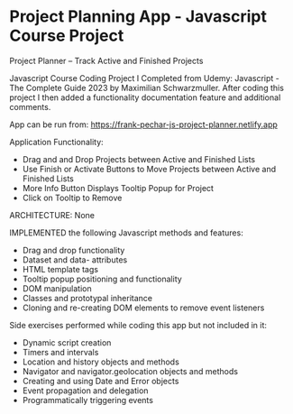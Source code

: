 # Project Planning App - Javascript Course Project

Project Planner – Track Active and Finished Projects

Javascript Course Coding Project I Completed from Udemy: Javascript - The Complete Guide 2023 by Maximilian Schwarzmuller. After coding this project I then added a functionality documentation feature and additional comments.

App can be run from: https://frank-pechar-js-project-planner.netlify.app

Application Functionality:

- Drag and and Drop Projects between Active and Finished Lists
- Use Finish or Activate Buttons to Move Projects between Active and Finished Lists
- More Info Button Displays Tooltip Popup for Project
- Click on Tooltip to Remove

ARCHITECTURE: None

IMPLEMENTED the following Javascript methods and features:

- Drag and drop functionality
- Dataset and data- attributes
- HTML template tags
- Tooltip popup positioning and functionality
- DOM manipulation
- Classes and prototypal inheritance
- Cloning and re-creating DOM elements to remove event listeners

Side exercises performed while coding this app but not included in it:

- Dynamic script creation
- Timers and intervals
- Location and history objects and methods
- Navigator and navigator.geolocation objects and methods
- Creating and using Date and Error objects
- Event propagation and delegation
- Programmatically triggering events
